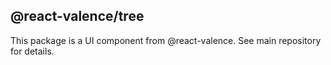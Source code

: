 ## @react-valence/tree 

This package is a UI component from @react-valence. See main repository for details.